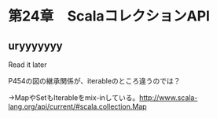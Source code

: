 
# 第24章　ScalaコレクションAPI

## uryyyyyyy

Read it later

P454の図の継承関係が、iterableのところ違うのでは？

→MapやSetもIterableをmix-inしている。http://www.scala-lang.org/api/current/#scala.collection.Map
